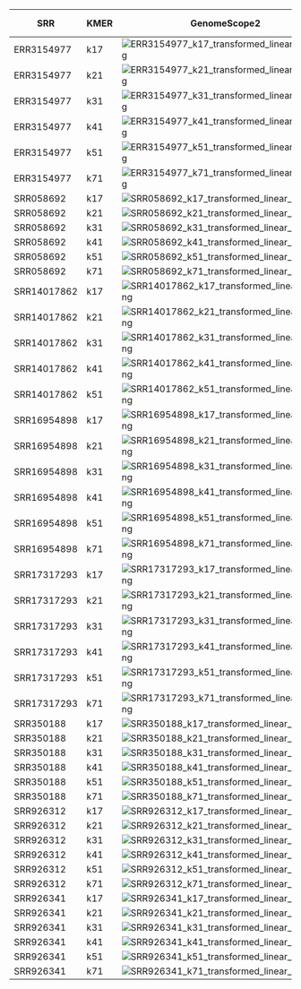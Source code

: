 | SRR | KMER | GenomeScope2 | GenomeScope -kcov | Fixed GenomeScope | SmudgePlot -L | SmudgePlot |
| --- | --- | --- | --- | --- | --- | --- |
| ERR3154977 | k17 | ![ERR3154977_k17_transformed_linear_plot.png](images/ERR3154977_k17_transformed_linear_plot.png) | 80 | ![ERR3154977_k17_kcov_transformed_linear_plot.png](images/ERR3154977_k17_kcov_transformed_linear_plot.png) |
| ERR3154977 | k21 | ![ERR3154977_k21_transformed_linear_plot.png](images/ERR3154977_k21_transformed_linear_plot.png) | 80 | ![ERR3154977_k21_kcov_transformed_linear_plot.png](images/ERR3154977_k21_kcov_transformed_linear_plot.png) |
| ERR3154977 | k31 | ![ERR3154977_k31_transformed_linear_plot.png](images/ERR3154977_k31_transformed_linear_plot.png) | 75 | ![ERR3154977_k31_kcov_transformed_linear_plot.png](images/ERR3154977_k31_kcov_transformed_linear_plot.png) |
| ERR3154977 | k41 | ![ERR3154977_k41_transformed_linear_plot.png](images/ERR3154977_k41_transformed_linear_plot.png) | 60 | ![ERR3154977_k41_kcov_transformed_linear_plot.png](images/ERR3154977_k41_kcov_transformed_linear_plot.png) |
| ERR3154977 | k51 | ![ERR3154977_k51_transformed_linear_plot.png](images/ERR3154977_k51_transformed_linear_plot.png) | 45 | ![ERR3154977_k51_kcov_transformed_linear_plot.png](images/ERR3154977_k51_kcov_transformed_linear_plot.png) |
| ERR3154977 | k71 | ![ERR3154977_k71_transformed_linear_plot.png](images/ERR3154977_k71_transformed_linear_plot.png) |  | ![ERR3154977_k71_kcov_transformed_linear_plot.png](images/ERR3154977_k71_kcov_transformed_linear_plot.png) |
| SRR058692 | k17 | ![SRR058692_k17_transformed_linear_plot.png](images/SRR058692_k17_transformed_linear_plot.png) |  | ![SRR058692_k17_kcov_transformed_linear_plot.png](images/SRR058692_k17_kcov_transformed_linear_plot.png) |
| SRR058692 | k21 | ![SRR058692_k21_transformed_linear_plot.png](images/SRR058692_k21_transformed_linear_plot.png) |  | ![SRR058692_k21_kcov_transformed_linear_plot.png](images/SRR058692_k21_kcov_transformed_linear_plot.png) |
| SRR058692 | k31 | ![SRR058692_k31_transformed_linear_plot.png](images/SRR058692_k31_transformed_linear_plot.png) |  | ![SRR058692_k31_kcov_transformed_linear_plot.png](images/SRR058692_k31_kcov_transformed_linear_plot.png) |
| SRR058692 | k41 | ![SRR058692_k41_transformed_linear_plot.png](images/SRR058692_k41_transformed_linear_plot.png) |  | ![SRR058692_k41_kcov_transformed_linear_plot.png](images/SRR058692_k41_kcov_transformed_linear_plot.png) |
| SRR058692 | k51 | ![SRR058692_k51_transformed_linear_plot.png](images/SRR058692_k51_transformed_linear_plot.png) |  | ![SRR058692_k51_kcov_transformed_linear_plot.png](images/SRR058692_k51_kcov_transformed_linear_plot.png) |
| SRR058692 | k71 | ![SRR058692_k71_transformed_linear_plot.png](images/SRR058692_k71_transformed_linear_plot.png) |  | ![SRR058692_k71_kcov_transformed_linear_plot.png](images/SRR058692_k71_kcov_transformed_linear_plot.png) |
| SRR14017862 | k17 | ![SRR14017862_k17_transformed_linear_plot.png](images/SRR14017862_k17_transformed_linear_plot.png) |  | ![SRR14017862_k17_kcov_transformed_linear_plot.png](images/SRR14017862_k17_kcov_transformed_linear_plot.png) |
| SRR14017862 | k21 | ![SRR14017862_k21_transformed_linear_plot.png](images/SRR14017862_k21_transformed_linear_plot.png) |  | ![SRR14017862_k21_kcov_transformed_linear_plot.png](images/SRR14017862_k21_kcov_transformed_linear_plot.png) |
| SRR14017862 | k31 | ![SRR14017862_k31_transformed_linear_plot.png](images/SRR14017862_k31_transformed_linear_plot.png) |  | ![SRR14017862_k31_kcov_transformed_linear_plot.png](images/SRR14017862_k31_kcov_transformed_linear_plot.png) |
| SRR14017862 | k41 | ![SRR14017862_k41_transformed_linear_plot.png](images/SRR14017862_k41_transformed_linear_plot.png) |  | ![SRR14017862_k41_kcov_transformed_linear_plot.png](images/SRR14017862_k41_kcov_transformed_linear_plot.png) |
| SRR14017862 | k51 | ![SRR14017862_k51_transformed_linear_plot.png](images/SRR14017862_k51_transformed_linear_plot.png) |  | ![SRR14017862_k51_kcov_transformed_linear_plot.png](images/SRR14017862_k51_kcov_transformed_linear_plot.png) |
| SRR16954898 | k17 | ![SRR16954898_k17_transformed_linear_plot.png](images/SRR16954898_k17_transformed_linear_plot.png) |  | ![SRR16954898_k17_kcov_transformed_linear_plot.png](images/SRR16954898_k17_kcov_transformed_linear_plot.png) |
| SRR16954898 | k21 | ![SRR16954898_k21_transformed_linear_plot.png](images/SRR16954898_k21_transformed_linear_plot.png) |  | ![SRR16954898_k21_kcov_transformed_linear_plot.png](images/SRR16954898_k21_kcov_transformed_linear_plot.png) |
| SRR16954898 | k31 | ![SRR16954898_k31_transformed_linear_plot.png](images/SRR16954898_k31_transformed_linear_plot.png) |  | ![SRR16954898_k31_kcov_transformed_linear_plot.png](images/SRR16954898_k31_kcov_transformed_linear_plot.png) |
| SRR16954898 | k41 | ![SRR16954898_k41_transformed_linear_plot.png](images/SRR16954898_k41_transformed_linear_plot.png) |  | ![SRR16954898_k41_kcov_transformed_linear_plot.png](images/SRR16954898_k41_kcov_transformed_linear_plot.png) |
| SRR16954898 | k51 | ![SRR16954898_k51_transformed_linear_plot.png](images/SRR16954898_k51_transformed_linear_plot.png) |  | ![SRR16954898_k51_kcov_transformed_linear_plot.png](images/SRR16954898_k51_kcov_transformed_linear_plot.png) |
| SRR16954898 | k71 | ![SRR16954898_k71_transformed_linear_plot.png](images/SRR16954898_k71_transformed_linear_plot.png) |  | ![SRR16954898_k71_kcov_transformed_linear_plot.png](images/SRR16954898_k71_kcov_transformed_linear_plot.png) |
| SRR17317293 | k17 | ![SRR17317293_k17_transformed_linear_plot.png](images/SRR17317293_k17_transformed_linear_plot.png) |  | ![SRR17317293_k17_kcov_transformed_linear_plot.png](images/SRR17317293_k17_kcov_transformed_linear_plot.png) |
| SRR17317293 | k21 | ![SRR17317293_k21_transformed_linear_plot.png](images/SRR17317293_k21_transformed_linear_plot.png) |  | ![SRR17317293_k21_kcov_transformed_linear_plot.png](images/SRR17317293_k21_kcov_transformed_linear_plot.png) |
| SRR17317293 | k31 | ![SRR17317293_k31_transformed_linear_plot.png](images/SRR17317293_k31_transformed_linear_plot.png) |  | ![SRR17317293_k31_kcov_transformed_linear_plot.png](images/SRR17317293_k31_kcov_transformed_linear_plot.png) |
| SRR17317293 | k41 | ![SRR17317293_k41_transformed_linear_plot.png](images/SRR17317293_k41_transformed_linear_plot.png) |  | ![SRR17317293_k41_kcov_transformed_linear_plot.png](images/SRR17317293_k41_kcov_transformed_linear_plot.png) |
| SRR17317293 | k51 | ![SRR17317293_k51_transformed_linear_plot.png](images/SRR17317293_k51_transformed_linear_plot.png) |  | ![SRR17317293_k51_kcov_transformed_linear_plot.png](images/SRR17317293_k51_kcov_transformed_linear_plot.png) |
| SRR17317293 | k71 | ![SRR17317293_k71_transformed_linear_plot.png](images/SRR17317293_k71_transformed_linear_plot.png) |  | ![SRR17317293_k71_kcov_transformed_linear_plot.png](images/SRR17317293_k71_kcov_transformed_linear_plot.png) |
| SRR350188 | k17 | ![SRR350188_k17_transformed_linear_plot.png](images/SRR350188_k17_transformed_linear_plot.png) |  | ![SRR350188_k17_kcov_transformed_linear_plot.png](images/SRR350188_k17_kcov_transformed_linear_plot.png) |
| SRR350188 | k21 | ![SRR350188_k21_transformed_linear_plot.png](images/SRR350188_k21_transformed_linear_plot.png) |  | ![SRR350188_k21_kcov_transformed_linear_plot.png](images/SRR350188_k21_kcov_transformed_linear_plot.png) |
| SRR350188 | k31 | ![SRR350188_k31_transformed_linear_plot.png](images/SRR350188_k31_transformed_linear_plot.png) |  | ![SRR350188_k31_kcov_transformed_linear_plot.png](images/SRR350188_k31_kcov_transformed_linear_plot.png) |
| SRR350188 | k41 | ![SRR350188_k41_transformed_linear_plot.png](images/SRR350188_k41_transformed_linear_plot.png) |  | ![SRR350188_k41_kcov_transformed_linear_plot.png](images/SRR350188_k41_kcov_transformed_linear_plot.png) |
| SRR350188 | k51 | ![SRR350188_k51_transformed_linear_plot.png](images/SRR350188_k51_transformed_linear_plot.png) |  | ![SRR350188_k51_kcov_transformed_linear_plot.png](images/SRR350188_k51_kcov_transformed_linear_plot.png) |
| SRR350188 | k71 | ![SRR350188_k71_transformed_linear_plot.png](images/SRR350188_k71_transformed_linear_plot.png) |  | ![SRR350188_k71_kcov_transformed_linear_plot.png](images/SRR350188_k71_kcov_transformed_linear_plot.png) |
| SRR926312 | k17 | ![SRR926312_k17_transformed_linear_plot.png](images/SRR926312_k17_transformed_linear_plot.png) |  | ![SRR926312_k17_kcov_transformed_linear_plot.png](images/SRR926312_k17_kcov_transformed_linear_plot.png) |
| SRR926312 | k21 | ![SRR926312_k21_transformed_linear_plot.png](images/SRR926312_k21_transformed_linear_plot.png) |  | ![SRR926312_k21_kcov_transformed_linear_plot.png](images/SRR926312_k21_kcov_transformed_linear_plot.png) |
| SRR926312 | k31 | ![SRR926312_k31_transformed_linear_plot.png](images/SRR926312_k31_transformed_linear_plot.png) |  | ![SRR926312_k31_kcov_transformed_linear_plot.png](images/SRR926312_k31_kcov_transformed_linear_plot.png) |
| SRR926312 | k41 | ![SRR926312_k41_transformed_linear_plot.png](images/SRR926312_k41_transformed_linear_plot.png) |  | ![SRR926312_k41_kcov_transformed_linear_plot.png](images/SRR926312_k41_kcov_transformed_linear_plot.png) |
| SRR926312 | k51 | ![SRR926312_k51_transformed_linear_plot.png](images/SRR926312_k51_transformed_linear_plot.png) |  | ![SRR926312_k51_kcov_transformed_linear_plot.png](images/SRR926312_k51_kcov_transformed_linear_plot.png) |
| SRR926312 | k71 | ![SRR926312_k71_transformed_linear_plot.png](images/SRR926312_k71_transformed_linear_plot.png) |  | ![SRR926312_k71_kcov_transformed_linear_plot.png](images/SRR926312_k71_kcov_transformed_linear_plot.png) |
| SRR926341 | k17 | ![SRR926341_k17_transformed_linear_plot.png](images/SRR926341_k17_transformed_linear_plot.png) |  | ![SRR926341_k17_kcov_transformed_linear_plot.png](images/SRR926341_k17_kcov_transformed_linear_plot.png) |
| SRR926341 | k21 | ![SRR926341_k21_transformed_linear_plot.png](images/SRR926341_k21_transformed_linear_plot.png) |  | ![SRR926341_k21_kcov_transformed_linear_plot.png](images/SRR926341_k21_kcov_transformed_linear_plot.png) |
| SRR926341 | k31 | ![SRR926341_k31_transformed_linear_plot.png](images/SRR926341_k31_transformed_linear_plot.png) |  | ![SRR926341_k31_kcov_transformed_linear_plot.png](images/SRR926341_k31_kcov_transformed_linear_plot.png) |
| SRR926341 | k41 | ![SRR926341_k41_transformed_linear_plot.png](images/SRR926341_k41_transformed_linear_plot.png) |  | ![SRR926341_k41_kcov_transformed_linear_plot.png](images/SRR926341_k41_kcov_transformed_linear_plot.png) |
| SRR926341 | k51 | ![SRR926341_k51_transformed_linear_plot.png](images/SRR926341_k51_transformed_linear_plot.png) |  | ![SRR926341_k51_kcov_transformed_linear_plot.png](images/SRR926341_k51_kcov_transformed_linear_plot.png) |
| SRR926341 | k71 | ![SRR926341_k71_transformed_linear_plot.png](images/SRR926341_k71_transformed_linear_plot.png) |  | ![SRR926341_k71_kcov_transformed_linear_plot.png](images/SRR926341_k71_kcov_transformed_linear_plot.png) |
